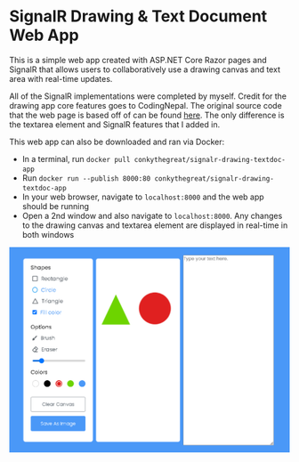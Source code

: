 # SignalR Drawing & Text Document Web App

This is a simple web app created with ASP.NET Core Razor pages and SignalR that allows users to collaboratively use a drawing canvas and text area with real-time updates. 

All of the SignalR implementations were completed by myself. Credit for the drawing app core features goes to CodingNepal. The original source code that the web page is based off of can be found [here](https://www.codingnepalweb.com/build-drawing-app-html-canvas-javascript/). The only difference is the textarea element and SignalR features that I added in.

This web app can also be downloaded and ran via Docker:
- In a terminal, run `docker pull conkythegreat/signalr-drawing-textdoc-app`
- Run `docker run --publish 8000:80 conkythegreat/signalr-drawing-textdoc-app`
- In your web browser, navigate to `localhost:8000` and the web app should be running
- Open a 2nd window and also navigate to `localhost:8000`. Any changes to the drawing canvas and textarea element are displayed in real-time in both windows

![Web app screenshot](Image1.PNG)
